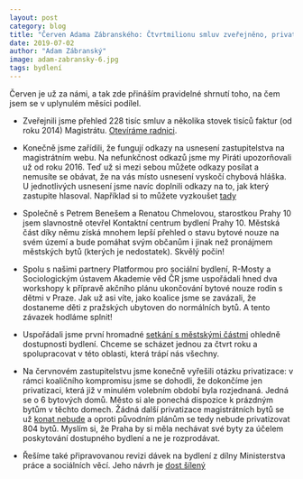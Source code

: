 ```yaml
---
layout: post
category: blog
title: "Červen Adama Zábranského: Čtvrtmilionu smluv zveřejněno, privatizace dokončeny a centrum bydlení na Praze 10 otevřeno"
date: 2019-07-02
author: "Adam Zábranský"
image: adam-zabransky-6.jpg
tags: bydlení
---
```


Červen je už za námi, a tak zde přináším pravidelné shrnutí toho, na čem jsem se v uplynulém měsíci podílel.

- Zveřejnili jsme přehled 228 tisíc smluv a několika stovek tisíců faktur (od roku 2014) Magistrátu. [Otevíráme radnici](http://www.praha.eu/jnp/cz/o_meste/magistrat/tiskovy_servis/tiskove_zpravy/praha_zverejnuje_evidenci_smluv_a_faktur.html). 

- Konečně jsme zařídili, že fungují odkazy na usnesení zastupitelstva na magistrátním webu. Na nefunkčnost odkazů jsme my Piráti upozorňovali už od roku 2016. Teď už si mezi sebou můžete odkazy posílat a nemusíte se obávat, že na vás místo usnesení vyskočí chybová hláška. U jednotlivých usnesení jsme navíc doplnili odkazy na to, jak který zastupite hlasoval. Například si to můžete vyzkoušet [tady](http://zastupitelstvo.praha.eu/ina/tedusndetail.aspx?par=252034093101096057047034111101096057044034108101096057045034105101096057045&id=558934)

- Společně s Petrem Benešem a Renatou Chmelovou, starostkou Prahy 10 jsem slavnostně otevřel Kontaktní centrum bydlení Prahy 10. Městská část díky němu získá mnohem lepší přehled o stavu bytové nouze na svém území a bude pomáhat svým občanům i jinak než pronájmem městských bytů (kterých je nedostatek). Skvělý počin!

- Spolu s našimi partnery Platformou pro sociální bydlení, R-Mosty a Sociologickým ústavem Akademie věd ČR jsme uspořádali hned dva workshopy k přípravě akčního plánu ukončování bytové nouze rodin s dětmi v Praze. Jak už asi víte, jako koalice jsme se zavázali, že dostaneme děti z pražských ubytoven do normálních bytů. A tento závazek hodláme splnit!

- Uspořádali jsme první hromadné [setkání s městskými částmi](https://praha.pirati.cz/magistrat-zahajil-koordinaci-cinnosti-k-dostupnosti-bydleni.html) ohledně dostupnosti bydlení. Chceme se scházet jednou za čtvrt roku a spolupracovat v této oblasti, která trápí nás všechny.

- Na červnovém zastupitelstvu jsme konečně vyřešili otázku privatizace: v rámci koaličního kompromisu jsme se dohodli, že dokončíme jen privatizaci, která již v minulém volebním období byla rozjednaná. Jedná se o 6 bytových domů. Město si ale ponechá dispozice k prázdným bytům v těchto domech. Žádná další privatizace magistrátních bytů se už [konat nebude](https://praha.pirati.cz/praha-jiz-nebude-provadet-privatizace.html) a oproti původním plánům se tedy nebude privatizovat 804 bytů. Myslím si, že Praha by si měla nechávat své byty za účelem poskytování dostupného bydlení a ne je rozprodávat.

- Řešíme také připravovanou revizi dávek na bydlení z dílny Ministerstva práce a sociálních věcí. Jeho návrh je [dost šílený](http://www.praha.eu/jnp/cz/o_meste/magistrat/tiskovy_servis/tiskove_zpravy/vedeni_prahy_zasadne_nesouhlasi_s.html?)
